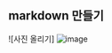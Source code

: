 ## markdown 만들기
![사진 올리기]
![image](https://user-images.githubusercontent.com/81370878/192134955-8d7139c2-79c2-4f4c-8342-2fb560b4100c.png)
